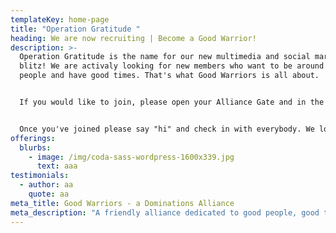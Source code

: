 ```yaml
---
templateKey: home-page
title: "Operation Gratitude "
heading: We are now recruiting | Become a Good Warrior!
description: >-
  Operation Gratitude is the name for our new multimedia and social marketing
  blitz! We are activaly looking for new members who want to be around good
  people and have good times. That's what Good Warriors is all about. 


  If you would like to join, please open your Alliance Gate and in the search field enter "Good Warriors" (be sure to add the 's' at the end) and then hit the Join Button. 


  Once you've joined please say "hi" and check in with everybody. We look forward to warring with you. 
offerings:
  blurbs:
    - image: /img/coda-sass-wordpress-1600x339.jpg
      text: aaa
testimonials:
  - author: aa
    quote: aa
meta_title: Good Warriors - a Dominations Alliance
meta_description: "A friendly alliance dedicated to good people, good times and good wars. "
---
```

